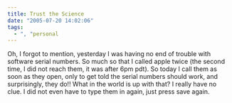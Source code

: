 ```yaml
---
title: Trust the Science
date: "2005-07-20 14:02:06"
tags:
  - ", "personal
---
```

<p>Oh, I forgot to mention, yesterday I was having no end of trouble with software serial numbers.  So much so that I called apple twice (the second time, I did not reach them, it was after 6pm pdt). So today I call them as soon as they open, only to get told the serial numbers should work, and surprisingly, they do!! What in the world is up with that?  I really have no clue.  I did not even have to type them in again, just press save again.</p>


